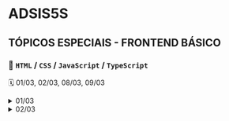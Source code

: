 # ADSIS5S

## TÓPICOS ESPECIAIS - FRONTEND BÁSICO

###  📝 `HTML` / `CSS` / `JavaScript` / `TypeScript`
🗓️ 01/03, 02/03, 08/03, 09/03

<details>
	<summary> 01/03 </summary>

### Forms
</details>


<details>
	<summary> 02/03 </summary>

#### Criando fork do projeto 


Acesse https://github.com/guiseek/adsis5s

Clique em fork no canto superior direito

Copia a URL, vai pro terminal e digita:

`git clone SUA URL .git`

> Ex
> https://github.com/guiseek/adsis5s.git

Acesse o diretório do projeto clonado no vscode e execute no terminal

`npm i`

`npm run dev`

### Forms validation

[Link WHATWG Form Input Type](https://html.spec.whatwg.org/dev/input.html)
</details>

<!-- <details>
	<summary>
	</summary>
</details> -->
